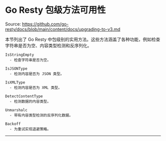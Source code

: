 # Go Resty 包级方法可用性

Source: https://github.com/go-resty/docs/blob/main/content/docs/upgrading-to-v3.md

本节列出了 Go Resty 中包级别的实用方法。这些方法涵盖了各种功能，例如检查字符串是否为空、内容类型检测和反序列化。

```APIDOC
IsStringEmpty
  - 检查字符串是否为空。

IsJSONType
  - 检测内容是否为 JSON 类型。

IsXMLType
  - 检测内容是否为 XML 类型。

DetectContentType
  - 检测数据的内容类型。

Unmarshalc
  - 带有内容类型检测的反序列化数据。

Backoff
  - 为重试实现退避策略。
```

--------------------------------
